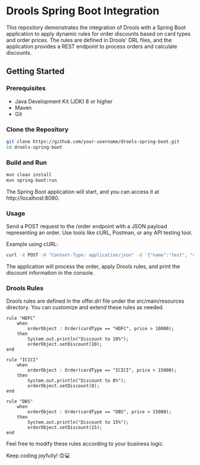 # Drools Spring Boot Integration

This repository demonstrates the integration of Drools with a Spring Boot application to apply dynamic rules for order discounts based on card types and order prices. The rules are defined in Drools' DRL files, and the application provides a REST endpoint to process orders and calculate discounts.

## Getting Started

### Prerequisites
- Java Development Kit (JDK) 8 or higher
- Maven
- Git

### Clone the Repository
```bash
git clone https://github.com/your-username/drools-spring-boot.git
cd drools-spring-boot
```

### Build and Run
```bash
mvn clean install
mvn spring-boot:run
```
The Spring Boot application will start, and you can access it at http://localhost:8080.

### Usage
Send a POST request to the /order endpoint with a JSON payload representing an order. Use tools like cURL, Postman, or any API testing tool.

Example using cURL:
```bash
curl -X POST -H "Content-Type: application/json" -d '{"name":"test", "cardType":"DBS", "price":16000}' http://localhost:8080/order
```
The application will process the order, apply Drools rules, and print the discount information in the console.

### Drools Rules
Drools rules are defined in the offer.drl file under the src/main/resources directory. You can customize and extend these rules as needed.
```drools
rule "HDFC"
    when
        orderObject : Order(cardType == "HDFC", price > 10000);
    then
        System.out.println("Discount to 10%");
        orderObject.setDiscount(10);
end

rule "ICICI"
    when
        orderObject : Order(cardType == "ICICI", price > 15000);
    then
        System.out.println("Discount to 8%");
        orderObject.setDiscount(8);
end

rule "DBS"
    when
        orderObject : Order(cardType == "DBS", price > 15000);
    then
        System.out.println("Discount to 15%");
        orderObject.setDiscount(15);
end
```
Feel free to modify these rules according to your business logic.


Keep coding joyfully! 😊💻











